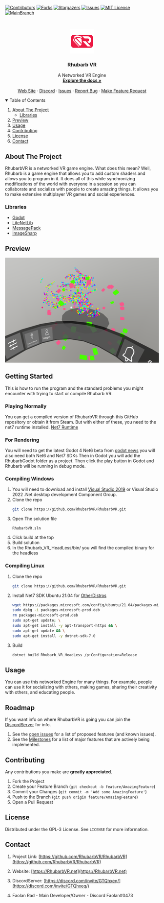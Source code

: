 [![Contributors][contributors-shield]][contributors-url]
[![Forks][forks-shield]][forks-url]
[![Stargazers][stars-shield]][stars-url]
[![Issues][issues-shield]][issues-url]
[![MIT License][license-shield]][license-url]
[![MainBranch](https://github.com/RhubarbVR/RhubarbVR/actions/workflows/BuildAndRunTests.yml/badge.svg)](https://github.com/RhubarbVR/RhubarbVR/actions/workflows/BuildAndRunTests.yml)

<!-- PROJECT LOGO -->
<br />
<p align="center">
  <a href="https://github.com/RhubarbVR/RhubarbVR">
    <img src="Docs/RhubarbVR.png" alt="Rhubarb-Logo" width="80" height="80">
  </a>

  <h3 align="center">Rhubarb VR</h3>

  <p align="center">
    A Networked VR Engine
    <br />
    <a href="https://github.com/RhubarbVR/RhubarbVR/wiki"><strong>Explore the docs »</strong></a>
    <br />
    <br />
    <a href="https://rhubarbvr.net/">Web Site</a>
    ·
    <a href="https://discord.com/invite/GTQhxeq/">Discord</a>
    ·
    <a href="https://github.com/RhubarbVR/RhubarbVR/issues">Issues</a>
    ·
    <a href="https://github.com/RhubarbVR/RhubarbVR/issues/new?assignees=&labels=&template=bug_report.md&title=Report%20Bug%20Title">Report Bug</a>
    ·
    <a href="https://github.com/RhubarbVR/RhubarbVR/issues/new?assignees=&labels=&template=feature_request.md&title=Feature%20Request%20Title">Make Feature Request</a>
  </p>
</p>

<!-- TABLE OF CONTENTS -->
<details open="open">
  <summary>Table of Contents</summary>
  <ol>
    <li>
      <a href="#about-the-project">About The Project</a>
      <ul>
        <li><a href="#libraries">Libraries</a></li>
      </ul>
    </li>
    <li>
      <a href="#preview">Preview</a>
    </li>
    <!--
    <li>
      <a href="#getting-started">Getting Started</a>
      <ul>
        <li><a href="#playing-normally">Playing Normally</a></li>
        <li><a href="#compiling">Compiling</a></li>
      </ul>
    </li>
    -->
    <li><a href="#usage">Usage</a></li>
    <li><a href="#contributing">Contributing</a></li>
    <li><a href="#license">License</a></li>
    <li><a href="#contact">Contact</a></li>
  </ol>
</details>

<!-- ABOUT THE PROJECT -->

## About The Project

RhubarbVR is a networked VR game engine. What does this mean? Well, Rhubarb is a game engine that allows you to add custom shaders and allows you to program in it. It does all of this while synchronizing modifications of the world with everyone in a session so you can collaborate and socialize with people to create amazing things. It allows you to make extensive multiplayer VR games and social experiences.

### Libraries

- [Godot](https://github.com/godotengine/godot)
- [LiteNetLib](https://github.com/RevenantX/LiteNetLib)
- [MessagePack](https://github.com/neuecc/MessagePack-CSharp)
- [ImageSharp](https://github.com/SixLabors/ImageSharp)

## Preview

![](./Docs/preview.png)

<!-- GETTING STARTED -->

## Getting Started

This is how to run the program and the standard problems you might encounter with trying to start or compile Rhubarb VR.
### Playing Normally

You can get a compiled version of RhubarbVR through this GitHub repository or obtain it from Steam.
But with either of these, you need to the net7 runtime installed.
[Net7 Runtime](https://dotnet.microsoft.com/download/dotnet/7.0/runtime)

### For Rendering
You will need to get the latest Godot 4 Net6 beta from [godot news](https://godotengine.org/news/default/1) you will also need both Net6 and Net7 SDKs
Then in Godot you will add the RhubarbGodot folder as a project. Then click the play button in Godot and Rhubarb will be running in debug mode.

### Compiling Windows

1. You will need to download and install [Visual Studio 2019](https://visualstudio.microsoft.com/downloads/) or Visual Studio 2022 .Net desktop development Component Group.
2. Clone the repo
   ```sh
   git clone https://github.com/RhubarbVR/RhubarbVR.git
   ```
3. Open The solution file
   ```
   RhubarbVR.sln
   ```
4. Click build at the top
5. Build solution
6. In the Rhubarb_VR_HeadLess/bin/ you will find the compiled binary for the headless

### Compiling Linux

1. Clone the repo
   ```sh
   git clone https://github.com/RhubarbVR/RhubarbVR.git
   ```
2. Install Net7 SDK Ubuntu 21.04 for [OtherDistros](https://docs.microsoft.com/en-us/dotnet/core/install/linux-ubuntu)
   ```sh
   wget https://packages.microsoft.com/config/ubuntu/21.04/packages-microsoft-prod.deb -O packages-microsoft-prod.deb
   sudo dpkg -i packages-microsoft-prod.deb
   rm packages-microsoft-prod.deb
   sudo apt-get update; \
   sudo apt-get install -y apt-transport-https && \
   sudo apt-get update && \
   sudo apt-get install -y dotnet-sdk-7.0
   ```
3. Build
   ```sh
   dotnet build Rhubarb_VR_HeadLess /p:Configuration=Release
   ```

<!-- USAGE EXAMPLES -->

## Usage

You can use this networked Engine for many things. For example, people can use it for socializing with others, making games, sharing their creativity with others, and educating people.

<!-- ROADMAP -->

## Roadmap

If you want info on where RhubarbVR is going you can join the [DiscordServer](https://discord.com/invite/GTQhxeq/) for info.

1. See the [open issues](https://github.com/RhubarbVR/RhubarbVR//issues) for a list of proposed features (and known issues).
2. See the [Milestones](https://github.com/RhubarbVR/RhubarbVR/milestones) for a list of major features that are actively being implemented.

<!-- CONTRIBUTING -->

## Contributing

Any contributions you make are **greatly appreciated**.

1. Fork the Project
2. Create your Feature Branch (`git checkout -b feature/AmazingFeature`)
3. Commit your Changes (`git commit -m 'Add some AmazingFeature'`)
4. Push to the Branch (`git push origin feature/AmazingFeature`)
5. Open a Pull Request

<!-- LICENSE -->

## License

Distributed under the GPL-3 License. See `LICENSE` for more information.

<!-- CONTACT -->

## Contact

1. Project Link: [https://github.com/RhubarbVR/RhubarbVR](https://github.com/RhubarbVR/RhubarbVR)
2. Website: [https://RhubarbVR.net](https://RhubarbVR.net)
3. DiscordServer: [https://discord.com/invite/GTQhxeq/](https://discord.com/invite/GTQhxeq/)

4. Faolan Rad - Main Developer/Owner - Discord Faolan#0473

<!-- MARKDOWN LINKS & IMAGES -->
<!-- https://www.markdownguide.org/basic-syntax/#reference-style-links -->

[contributors-shield]: https://img.shields.io/github/contributors/RhubarbVR/RhubarbVR.svg?style=for-the-badge
[contributors-url]: https://github.com/RhubarbVR/RhubarbVR/graphs/contributors
[forks-shield]: https://img.shields.io/github/forks/RhubarbVR/RhubarbVR.svg?style=for-the-badge
[forks-url]: https://github.com/RhubarbVR/RhubarbVR/network/members
[stars-shield]: https://img.shields.io/github/stars/RhubarbVR/RhubarbVR.svg?style=for-the-badge
[stars-url]: https://github.com/RhubarbVR/RhubarbVR/stargazers
[issues-shield]: https://img.shields.io/github/issues/RhubarbVR/RhubarbVR.svg?style=for-the-badge
[issues-url]: https://github.com/RhubarbVR/RhubarbVR/issues
[license-shield]: https://img.shields.io/github/license/RhubarbVR/RhubarbVR.svg?style=for-the-badge
[license-url]: https://github.com/RhubarbVR/RhubarbVR/blob/master/LICENSE
[product-screenshot]: images/screenshot.png
